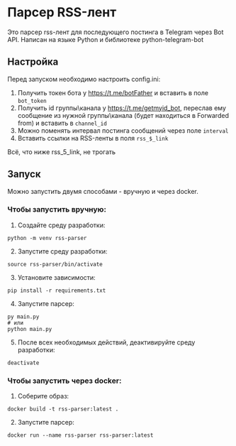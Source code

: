 # Парсер RSS-лент

Это парсер rss-лент для последующего постинга в Telegram через Bot API. Написан на языке Python и библиотеке python-telegram-bot

## Настройка

Перед запуском необходимо настроить config.ini:

1. Получить токен бота у https://t.me/botFather и вставить в поле `bot_token`
2. Получить id группы\канала у https://t.me/getmyid_bot, переслав ему сообщение из нужной группы\канала (будет находиться в Forwarded from) и вставить в `channel_id`
3. Можно поменять интервал постинга сообщений через поле `interval`
4. Вставить ссылки на RSS-ленты в поля `rss_$_link`

Всё, что ниже rss_5_link, не трогать

## Запуск

Можно запустить двумя способами - вручную и через docker.

### Чтобы запустить вручную:

1. Создайте среду разработки:

```
python -m venv rss-parser
```

2. Запустите среду разработки:

```
source rss-parser/bin/activate
```

3. Установите зависимости:

```
pip install -r requirements.txt
```

4. Запустите парсер:

```
py main.py
# или
python main.py
```

5. После всех необходимых действий, деактивируйте среду разработки:

```
deactivate
```

### Чтобы запустить через docker:

1. Соберите образ:

```
docker build -t rss-parser:latest .
```

2. Запустите парсер:

```
docker run --name rss-parser rss-parser:latest
```
